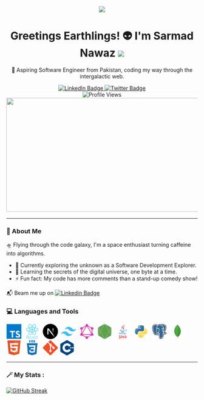 <div align="center">

  <img src="https://media.giphy.com/media/iIqmM5tTjmpOB9mpbn/giphy.gif" width="100"/>

  <h1>
    Greetings Earthlings! 👽 I'm Sarmad Nawaz
    <img src="https://media.giphy.com/media/hvRJCLFzcasrR4ia7z/giphy.gif" width="30px"/>
  </h1>

  <p>
    🚀 Aspiring Software Engineer from Pakistan, coding my way through the intergalactic web.
  </p>

  <div id="badges">
    <a href="https://www.linkedin.com/in/sarmad-nawaz/">
      <img src="https://img.shields.io/badge/Connect%20on-LinkedIn-blue?style=for-the-badge&logo=linkedin&logoColor=white" alt="LinkedIn Badge"/>
    </a>
    <a href="https://twitter.com/sarmadnawaz_">
      <img src="https://img.shields.io/badge/Follow%20on-Twitter-black?style=for-the-badge&logo=twitter&logoColor=white" alt="Twitter Badge"/>
    </a>
  </div>

  <img src="https://komarev.com/ghpvc/?username=sarmadnawaz&style=flat-square&color=blue" alt="Profile Views"/>

</div>

<div align="center">
  <img src="https://media.giphy.com/media/v1.Y2lkPTc5MGI3NjExenZqbDNpYmhra3Q4MXJmbDE5MnBiZ3N6NmI5N2R4YjFjZDhodnZiNyZlcD12MV9pbnRlcm5hbF9naWZfYnlfaWQmY3Q9Zw/zOvBKUUEERdNm/giphy.gif" width="600" height="300"/>
</div>

---

### 🌟 About Me

🛸 Flying through the code galaxy, I'm a space enthusiast turning caffeine into algorithms.

- 🌌 Currently exploring the unknown as a Software Development Explorer.
- 🌠 Learning the secrets of the digital universe, one byte at a time.
- ⚡ Fun fact: My code has more comments than a stand-up comedy show!

📬 Beam me up on [![Linkedin Badge](https://img.shields.io/badge/-Sarmad-blue?style=flat&logo=Linkedin&logoColor=white)](https://www.linkedin.com/in/sarmad-nawaz/)

### 💻 Languages and Tools

<div>
  <img src="https://github.com/devicons/devicon/blob/master/icons/typescript/typescript-original.svg" title="TypeScript" alt="TypeScript" width="40" height="40"/>&nbsp;
  <img src="https://github.com/devicons/devicon/blob/master/icons/react/react-original-wordmark.svg" title="React" alt="React" width="40" height="40"/>&nbsp;
  <img src="https://github.com/devicons/devicon/blob/master/icons/nextjs/nextjs-original.svg" title="Next JS" alt="nextjs" width="40" height="40"/>&nbsp;
  <img src="https://github.com/devicons/devicon/blob/master/icons/tailwindcss/tailwindcss-plain.svg" title="Tailwind CSS" alt="Tailwind Css" width="40" height="40"/>&nbsp;
  <img src="https://github.com/devicons/devicon/blob/master/icons/graphql/graphql-plain.svg" title="GraphQL"  alt="GraphQL" width="40" height="40"/>&nbsp;
  <img src="https://github.com/devicons/devicon/blob/master/icons/nodejs/nodejs-plain.svg" title="NodeJS" alt="nodejs" width="40" height="40"/>&nbsp;
  <img src="https://github.com/devicons/devicon/blob/master/icons/java/java-original-wordmark.svg" title="Java" alt="Java" width="40" height="40"/>&nbsp;
  <img src="https://github.com/devicons/devicon/blob/master/icons/python/python-original.svg" title="Python" alt="python" width="40" height="40"/>&nbsp;
  <img src="https://github.com/devicons/devicon/blob/master/icons/postgresql/postgresql-original.svg" title="PostgreSQL" alt="postgreSQL " width="40" height="40"/>&nbsp;
  <img src="https://github.com/devicons/devicon/blob/master/icons/mongodb/mongodb-original.svg" title="MongoDB"  alt="mongodb" width="40" height="40"/>&nbsp;
  <img src="https://github.com/devicons/devicon/blob/master/icons/html5/html5-original.svg" title="HTML5" alt="HTML" width="40" height="40"/>&nbsp;
  <img src="https://github.com/devicons/devicon/blob/master/icons/css3/css3-plain-wordmark.svg"  title="CSS3" alt="CSS" width="40" height="40"/>&nbsp;
  <img src="https://github.com/devicons/devicon/blob/master/icons/git/git-original.svg" title="Git" **alt="Git" width="40" height="40"/>
  <img src="https://github.com/devicons/devicon/blob/master/icons/cplusplus/cplusplus-plain.svg"  title="CSS3" alt="CSS" width="40" height="40"/>
</div>

---

### :magic_wand: My Stats :

[![GitHub Streak](http://github-readme-streak-stats.herokuapp.com?user=sarmadnawaz&theme=dark&background=000000)](https://git.io/streak-stats)


